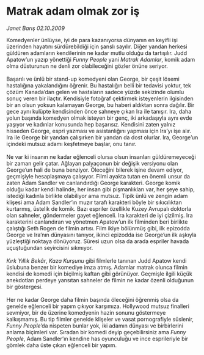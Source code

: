 # Matrak adam olmak zor iş

*Janet Barış 02.10.2009*

<div class="taraf_structure_2col_1zq">
<div class="margen_n">



 <p>Komedyenler ünlüyse, iyi de para kazanıyorsa dünyanın en keyifli işi üzerinden hayatını sürdürebildiği için şanslı sayılır. Diğer yandan herkesi güldüren adamların kendilerinin ne kadar mutlu olduğu da tartışılır. Judd Apatow’un yazıp yönettiği <i>Funny People</i> yani <i>Matrak Adamlar</i>, komik adam olma düsturunun ne denli zor olabileceğini gözler önüne seriyor. <br/><br/>Başarılı ve ünlü bir stand-up komedyeni olan George, bir çeşit lösemi hastalığına yakalandığını öğrenir. Bu hastalığın belli bir tedavisi yoktur, tek çözüm Kanada’dan gelen ve hastaların sadece yüzde sekizinde olumlu sonuç veren bir ilaçtır. Kendisiyle fotoğraf çektirmek isteyenlerin ilgisinden bir an olsun yoksun kalamayan George, bu haberi aldıktan sonra dağılır. Bir gece aynı kulüpte kendisinden önce sahneye çıkan Ira ile tanışır. Ira, daha yolun başında komedyen olmak isteyen bir genç, iki arkadaşıyla aynı evde yaşıyor ve kadınlar konusunda hep başarısız. Kendisini zaten yalnız hisseden George, espri yazması ve asistanlığını yapması için Ira’yı işe alır. Ira ile George bir yandan çalışırken bir yandan da dost olurlar. Ira, George’un içindeki mutsuz adamı keşfetmeye başlar, onu tanır. <br/><br/>Ne var ki insanın ne kadar eğlenceli olursa olsun insanları güldüremeyeceği bir zaman gelir çatar. Ağlayan palyaçonun bir değişik versiyonu olan George’un hali de buna benziyor. Öleceğini bilerek işine devam ediyor, geçmişiyle hesaplaşmaya çalışıyor. Filmi ayakta tutan en önemli unsur da zaten Adam Sandler ve canlandırdığı George karakteri. George komik olduğu kadar kendi halinde, her insan gibi pişmanlıkları var, her şeye sahip, istediği kadınla birlikte olabiliyor ama mutsuz. Tipik ünlü ve zengin adam klişesi ama Adam Sandler’ın muzır tarafı karakteri böyle bir sıkıcılıktan kurtarmış, üstelik de komik. Bazı espriler özellikle Kuzey Avrupalı doktorla olan sahneler, göndermeler gayet eğlenceli. Ira karakteri de iyi çizilmiş. Ira karakterini canlandıran ve yönetmen Apatow’un ilk filminden beri birlikte çalıştığı Seth Rogen de filmin artısı. Film ikiye bölünmüş gibi, ilk epizodda George ve Ira’nın dünyasını tanıyor, ikinci epizodda ise George’un ilk aşkıyla yüzleştiği noktaya dönüyoruz. Süresi uzun olsa da arada espriler havada uçuştuğundan seyircisini sıkmıyor.<i> <br/><br/>Kırk Yıllık Bekâr</i>, <i>Kaza Kurşunu</i> gibi filmlerle tanınan Judd Apatow kendi üslubuna benzer bir komediye imza atmış. Adamlar matrak olunca filmin kendisi de komedi için biçilmiş kaftan gibi görünüyor. Geçmişle ilgili küçük anekdotları perdeye yansıtan sahneler de filmin ne kadar özenli olduğunun bir göstergesi. <br/><br/>Her ne kadar George daha filmin başında öleceğini öğrenmiş olsa da genelde eğlenceli bir yapım çıkıyor karşımıza. Hollywood mutsuz finalleri sevmiyor, bir de üzerine komedyenin hazin sonunu göstermeye kalkışmamış. Bu tip filmler genelde klişeler ve vasat pornografiyle süslenir, <i>Funny People</i>’da nispeten bunlar yok, iki adamın dünyası ve birbirlerini anlama biçimleri var. Sıradan bir komedi deyip geçebilirsiniz ama <i>Funny People</i>, Adam Sandler’ın kendine has oyunculuğu ve ince esprileriyle bir gömlek daha üste çıkan eğlenceli bir yapım.</p>
<br/>
<br/>
<br/>



<br/>


<div id="taraf_not">
</div>

</div>


</div>
